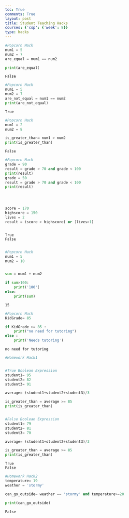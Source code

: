 ```yaml
---
toc: True
comments: True
layout: post
title: Student Teaching Hacks
courses: {'csp': {'week': 8}}
type: hacks
---
```


```python
#Popcorn Hack
num1 = 5
num2 = 7
are_equal = num1 == num2 

print(are_equal)

```

    False



```python
#Popcorn Hack
num1 = 5
num2 = 7
are_not_equal = num1 == num2
print(are_not_equal)
```

    True



```python
#Popcorn Hack
num1 = 2
num2 = 8

is_greater_than= num1 > num2
print(is_greater_than)
```

    False



```python
#Popcorn Hack
grade = 90
result = grade > 70 and grade < 100
print(result)
grade = 50
result = grade > 70 and grade < 100
print(result)




score = 170
highscore = 150
lives = 2
result = (score > highscore) or (lives>1)



```

    True
    False



```python

#Popcorn Hack
num1 = 5
num2 = 10


sum = num1 + num2 

if sum>100: 
    print('100')
else:
    print(sum)
```

    15



```python
#Popcorn Hack
KidGrade= 85

if KidGrade >= 85 : 
    print("no need for tutoring")
else :
    print('Needs tutoring')
```

    no need for tutoring



```python
#Homework Hack1


#True Boolean Expression
student1= 95
student2= 82
student3= 91

average= (student1+student2+student3)/3

is_greater_than = average >= 85
print(is_greater_than)


#False Boolean Expression
student1= 79
student2= 81
student3= 70

average= (student1+student2+student3)/3

is_greater_than = average >= 85
print(is_greater_than)

```

    True
    False



```python
#Homework Hack2
temperature= 19
weather = 'stormy'

can_go_outside= weather == 'stormy' and temperature>=20

print(can_go_outside)


```

    False

